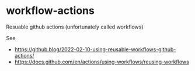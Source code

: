 # workflow-actions
Resuable github actions (unfortunately called workflows)

See  
* https://github.blog/2022-02-10-using-reusable-workflows-github-actions/
* https://docs.github.com/en/actions/using-workflows/reusing-workflows
